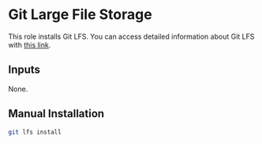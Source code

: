 # Git Large File Storage

This role installs Git LFS. You can access detailed information about Git LFS with [this link](https://git-lfs.github.com/).

## Inputs

None.

## Manual Installation

```bash
git lfs install
```
